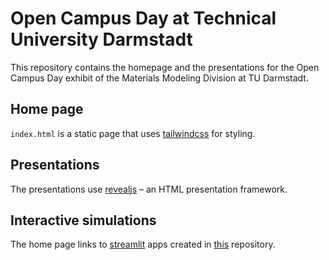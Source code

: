 # Open Campus Day at Technical University Darmstadt

This repository contains the homepage and the presentations for the Open Campus
Day exhibit of the Materials Modeling Division at TU Darmstadt.

## Home page
`index.html` is a static page that uses [tailwindcss](https://tailwindcss.com/)
for styling.

## Presentations
The presentations use [revealjs](https://revealjs.com/) – an HTML presentation
framework.

## Interactive simulations
The home page links to [streamlit](https://streamlit.io/) apps created in
[this](https://github.com/pyracetamol/schnapps/) repository.
